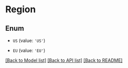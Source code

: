 # Region


## Enum

* `US` (value: `'US'`)

* `EU` (value: `'EU'`)

[[Back to Model list]](../README.md#documentation-for-models) [[Back to API list]](../README.md#documentation-for-api-endpoints) [[Back to README]](../README.md)



